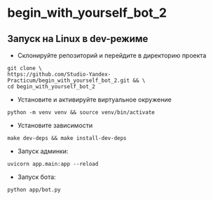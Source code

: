 # begin_with_yourself_bot_2

## Запуск на Linux в dev-режиме

- Склонируйте репозиторий и перейдите в директорию проекта

```shell
git clone \
https://github.com/Studio-Yandex-Practicum/begin_with_yourself_bot_2.git && \
cd begin_with_yourself_bot_2
```

- Установите и активируйте виртуальное окружение

```shell
python -m venv venv && source venv/bin/activate
```

- Установите зависимости

```shell
make dev-deps && make install-dev-deps
```

- Запуск админки:

```shell
uvicorn app.main:app --reload
```

- Запуск бота:

```shell
python app/bot.py
```
